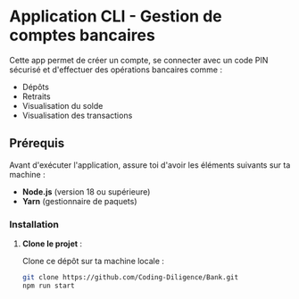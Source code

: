 # Application CLI - Gestion de comptes bancaires
Cette app permet de créer un compte, se connecter avec un code PIN sécurisé et d'effectuer des opérations bancaires comme :
- Dépôts
- Retraits
- Visualisation du solde
- Visualisation des transactions

## Prérequis

Avant d'exécuter l'application, assure toi d'avoir les éléments suivants sur ta machine :

- **Node.js** (version 18 ou supérieure)
- **Yarn** (gestionnaire de paquets)

### Installation

1. **Clone le projet** :

   Clone ce dépôt sur ta machine locale :

   ```bash
   git clone https://github.com/Coding-Diligence/Bank.git
   npm run start
   
